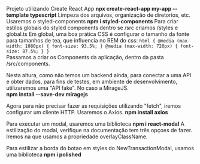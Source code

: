 Projeto utilizando Create React App
**npx create-react-app my-app --template typescript**
Limpeza dos arquivos, organização de diretorios, etc.
Usaremos o styled-components
**npm i styled-components**
Para criar estilos globais do styled components dentro se /src criamos /styles e global.ts
Em global, uma boa prática CSS é configurar o tamanho da fonte para tamanhos de tea, que influencia no REM do css:
``
  html {
    @media (max-width: 1080px) {
      font-size: 93.5%;
    }
    @media (max-width: 720px) {
      font-size: 87.5%;
    }
  }
``  
Passamos a criar os Components da aplicação, dentro da pasta /src/components.

Nesta altura, como não temos um backend ainda, para conectar a uma API e obter dados, para fins de testes, em ambiente de desenvolvimento, utilizaremos uma "API fake". No caso a MirageJS.  
**npm install --save-dev miragejs**

Agora para não precisar fazer as requisições utilizando "fetch", iremos configurar um cliente HTTP. Usaremos o Axios. **npm install axios**

Para executar um modal, usaremos uma biblioteca **npm i react-modal**
A estilização do modal, verifique na documentação tem três opçoes de fazer. Iremos na que usamos a propriedade overlayClassName.

Para estilizar a borda do botao em styles do NewTransactionModal, usamos uma biblioteca **npm i polished**





